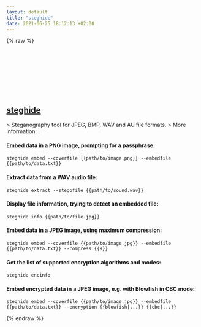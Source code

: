 ```yaml
---
layout: default
title: "steghide"
date: 2021-06-25 18:12:13 +02:00
---
```

{% raw %}
<h2 id="steghide">
  <a href="/en/linux/steghide.html">steghide</a> <a href="#steghide"><svg class="icon">
    <use href="/assets/images/unicode_sprite.svg#link" />
  </svg></a>
</h2>
> Steganography tool for JPEG, BMP, WAV and AU file formats.
> More information: <https://github.com/StefanoDeVuono/steghide>.

#### Embed data in a PNG image, prompting for a passphrase:
```shell
steghide embed --coverfile {{path/to/image.png}} --embedfile {{path/to/data.txt}}
```
#### Extract data from a WAV audio file:
```shell
steghide extract --stegofile {{path/to/sound.wav}}
```
#### Display file information, trying to detect an embedded file:
```shell
steghide info {{path/to/file.jpg}}
```
#### Embed data in a JPEG image, using maximum compression:
```shell
steghide embed --coverfile {{path/to/image.jpg}} --embedfile {{path/to/data.txt}} --compress {{9}}
```
#### Get the list of supported encryption algorithms and modes:
```shell
steghide encinfo
```
#### Embed encrypted data in a JPEG image, e.g. with Blowfish in CBC mode:
```shell
steghide embed --coverfile {{path/to/image.jpg}} --embedfile {{path/to/data.txt}} --encryption {{blowfish|...}} {{cbc|...}}
```
{% endraw %}